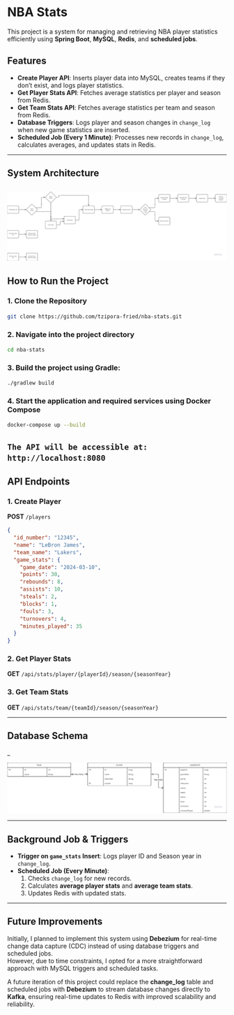 # NBA Stats 

This project is a system for managing and retrieving NBA player statistics efficiently using **Spring Boot**, **MySQL**, **Redis**, and **scheduled jobs**.

##  Features
- **Create Player API**: Inserts player data into MySQL, creates teams if they don’t exist, and logs player statistics.
- **Get Player Stats API**: Fetches average statistics per player and season from Redis.
- **Get Team Stats API**: Fetches average statistics per team and season from Redis.
- **Database Triggers**: Logs player and season changes in `change_log` when new game statistics are inserted.
- **Scheduled Job (Every 1 Minute)**: Processes new records in `change_log`, calculates averages, and updates stats in Redis.

---

##  System Architecture

![img.png](img.png)
---

##  How to Run the Project

### **1. Clone the Repository**
```sh
git clone https://github.com/tzipora-fried/nba-stats.git
```
### **2. Navigate into the project directory**
```sh
cd nba-stats
```
### **3. Build the project using Gradle:**
```sh
./gradlew build 
```

### **4. Start the application and required services using Docker Compose**
```sh
docker-compose up --build
```

`
The API will be accessible at:
http://localhost:8080
`
---

## API Endpoints

### **1. Create Player**
**POST** `/players`
```json
{
  "id_number": "12345",
  "name": "LeBron James",
  "team_name": "Lakers",
  "game_stats": {
    "game_date": "2024-03-10",
    "points": 30,
    "rebounds": 8,
    "assists": 10,
    "steals": 2,
    "blocks": 1,
    "fouls": 3,
    "turnovers": 4,
    "minutes_played": 35
  }
}
```

### **2. Get Player Stats**
**GET** `/api/stats/player/{playerId}/season/{seasonYear}`

### **3. Get Team Stats**
**GET** `/api/stats/team/{teamId}/season/{seasonYear}`

---

## Database Schema
_

![img_1.png](img_1.png)

---

## Background Job & Triggers
- **Trigger on `game_stats` Insert**: Logs player ID and Season year in `change_log`.
- **Scheduled Job (Every Minute)**:
    1. Checks `change_log` for new records.
    2. Calculates **average player stats** and **average team stats**.
    3. Updates Redis with updated stats.

---

## Future Improvements

Initially, I planned to implement this system using **Debezium** for real-time change data capture (CDC) instead of using database triggers and scheduled jobs.  
However, due to time constraints, I opted for a more straightforward approach with MySQL triggers and scheduled tasks.

A future iteration of this project could replace the **change_log** table and scheduled jobs with **Debezium** to stream database changes directly to **Kafka**, ensuring real-time updates to Redis with improved scalability and reliability.



